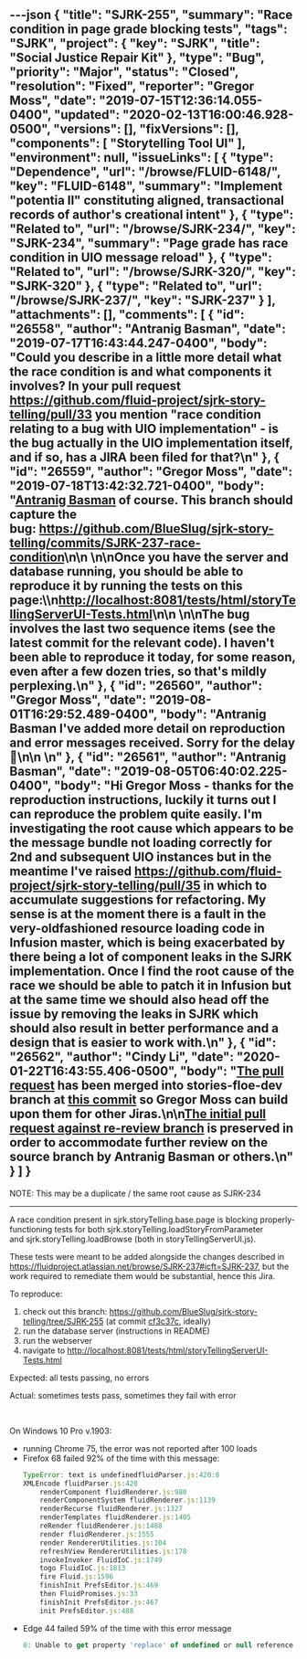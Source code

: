 ---json
{
  "title": "SJRK-255",
  "summary": "Race condition in page grade blocking tests",
  "tags": "SJRK",
  "project": {
    "key": "SJRK",
    "title": "Social Justice Repair Kit"
  },
  "type": "Bug",
  "priority": "Major",
  "status": "Closed",
  "resolution": "Fixed",
  "reporter": "Gregor Moss",
  "date": "2019-07-15T12:36:14.055-0400",
  "updated": "2020-02-13T16:00:46.928-0500",
  "versions": [],
  "fixVersions": [],
  "components": [
    "Storytelling Tool UI"
  ],
  "environment": null,
  "issueLinks": [
    {
      "type": "Dependence",
      "url": "/browse/FLUID-6148/",
      "key": "FLUID-6148",
      "summary": "Implement \"potentia II\" constituting aligned, transactional records of author's creational intent"
    },
    {
      "type": "Related to",
      "url": "/browse/SJRK-234/",
      "key": "SJRK-234",
      "summary": "Page grade has race condition in UIO message reload"
    },
    {
      "type": "Related to",
      "url": "/browse/SJRK-320/",
      "key": "SJRK-320"
    },
    {
      "type": "Related to",
      "url": "/browse/SJRK-237/",
      "key": "SJRK-237"
    }
  ],
  "attachments": [],
  "comments": [
    {
      "id": "26558",
      "author": "Antranig Basman",
      "date": "2019-07-17T16:43:44.247-0400",
      "body": "Could you describe in a little more detail what the race condition is and what components it involves? In your pull request <https://github.com/fluid-project/sjrk-story-telling/pull/33> you mention \"race condition relating to a bug with UIO implementation\" - is the bug actually in the UIO implementation itself, and if so, has a JIRA been filed for that?\n"
    },
    {
      "id": "26559",
      "author": "Gregor Moss",
      "date": "2019-07-18T13:42:32.721-0400",
      "body": "[Antranig Basman](http://secure/ViewProfile.jspa?name=antranig) of course. This branch should capture the bug: <https://github.com/BlueSlug/sjrk-story-telling/commits/SJRK-237-race-condition>\n\n \n\nOnce you have the server and database running, you should be able to reproduce it by running the tests on this page:\\\n<http://localhost:8081/tests/html/storyTellingServerUI-Tests.html>\n\n \n\nThe bug involves the last two sequence items (see the latest commit for the relevant code). I haven't been able to reproduce it today, for some reason, even after a few dozen tries, so that's mildly perplexing.\n"
    },
    {
      "id": "26560",
      "author": "Gregor Moss",
      "date": "2019-08-01T16:29:52.489-0400",
      "body": "Antranig Basman I've added more detail on reproduction and error messages received. Sorry for the delay 🙂\n\n \n"
    },
    {
      "id": "26561",
      "author": "Antranig Basman",
      "date": "2019-08-05T06:40:02.225-0400",
      "body": "Hi Gregor Moss - thanks for the reproduction instructions, luckily it turns out I can reproduce the problem quite easily. I'm investigating the root cause which appears to be the message bundle not loading correctly for 2nd and subsequent UIO instances but in the meantime I've raised <https://github.com/fluid-project/sjrk-story-telling/pull/35> in which to accumulate suggestions for refactoring. My sense is at the moment there is a fault in the very-oldfashioned resource loading code in Infusion master, which is being exacerbated by there being a lot of component leaks in the SJRK implementation. Once I find the root cause of the race we should be able to patch it in Infusion but at the same time we should also head off the issue by removing the leaks in SJRK which should also result in better performance and a design that is easier to work with.\n"
    },
    {
      "id": "26562",
      "author": "Cindy Li",
      "date": "2020-01-22T16:43:55.406-0500",
      "body": "[The pull request](https://github.com/fluid-project/sjrk-story-telling/pull/53) has been merged into stories-floe-dev branch at [this commit](https://github.com/fluid-project/sjrk-story-telling/commit/58c559545a3788925e5236c407e7b8999aba0a50) so Gregor Moss can build upon them for other Jiras.\n\n[The initial pull request against re-review branch](https://github.com/fluid-project/sjrk-story-telling/pull/35) is preserved in order to accommodate further review on the source branch by Antranig Basman or others.\n"
    }
  ]
}
---
NOTE: This may be a duplicate / the same root cause as SJRK-234

***

A race condition present in sjrk.storyTelling.base.page is blocking properly-functioning tests for both sjrk.storyTelling.loadStoryFromParameter and sjrk.storyTelling.loadBrowse (both in storyTellingServerUI.js).

These tests were meant to be added alongside the changes described in <https://fluidproject.atlassian.net/browse/SJRK-237#icft=SJRK-237>, but the work required to remediate them would be substantial, hence this Jira.

To reproduce:

1. check out this branch: <https://github.com/BlueSlug/sjrk-story-telling/tree/SJRK-255> (at commit [cf3c37c](https://github.com/BlueSlug/sjrk-story-telling/commit/cf3c37c3d82857469284f39056c8bade52eac718), ideally)
2. run the database server (instructions in README)
3. run the webserver
4. navigate to <http://localhost:8081/tests/html/storyTellingServerUI-Tests.html>

Expected: all tests passing, no errors

Actual: sometimes tests pass, sometimes they fail with error

 

On Windows 10 Pro v.1903:

* running Chrome 75, the error was not reported after 100 loads
* Firefox 68 failed 92% of the time with this message:
  ```javascript
  TypeError: text is undefinedfluidParser.js:420:8
  XMLEncode fluidParser.js:420
      renderComponent fluidRenderer.js:980
      renderComponentSystem fluidRenderer.js:1139
      renderRecurse fluidRenderer.js:1327
      renderTemplates fluidRenderer.js:1405
      reRender fluidRenderer.js:1488
      render fluidRenderer.js:1555
      render RendererUtilities.js:104
      refreshView RendererUtilities.js:178
      invokeInvoker FluidIoC.js:1749
      togo FluidIoC.js:1813
      fire Fluid.js:1596
      finishInit PrefsEditor.js:469
      then FluidPromises.js:33
      finishInit PrefsEditor.js:467
      init PrefsEditor.js:488
  ```

- Edge 44 failed 59% of the time with this error message
  ```javascript
  0: Unable to get property 'replace' of undefined or null reference
  ```

        